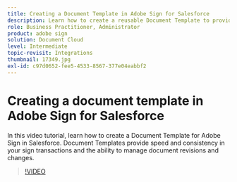 ```yaml
---
title: Creating a Document Template in Adobe Sign for Salesforce
description: Learn how to create a reusable Document Template to provide speed and consistency
role: Business Practitioner, Administrator
product: adobe sign
solution: Document Cloud
level: Intermediate
topic-revisit: Integrations
thumbnail: 17349.jpg
exl-id: c97d0652-fee5-4533-8567-377e04eabbf2
---
```

# Creating a document template in Adobe Sign for Salesforce

In this video tutorial, learn how to create a Document Template for Adobe Sign in Salesforce. Document Templates provide speed and consistency in your sign transactions and the ability to manage document revisions and changes.

>[!VIDEO](https://video.tv.adobe.com/v/17349?hidetitle=true)
